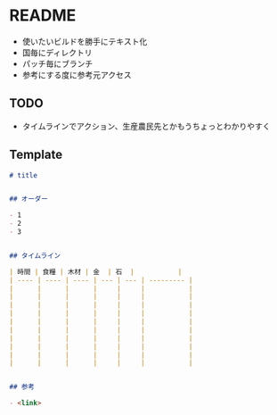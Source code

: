 # README

- 使いたいビルドを勝手にテキスト化
- 国毎にディレクトリ
- パッチ毎にブランチ
- 参考にする度に参考元アクセス


## TODO

- タイムラインでアクション、生産農民先とかもうちょっとわかりやすく


## Template

```md
# title


## オーダー

- 1
- 2
- 3


## タイムライン

| 時間 | 食糧 | 木材 | 金  | 石  |           |
| ---- | ---- | ---- | --- | --- | --------- |
|      |      |      |     |     |           |
|      |      |      |     |     |           |
|      |      |      |     |     |           |
|      |      |      |     |     |           |
|      |      |      |     |     |           |
|      |      |      |     |     |           |
|      |      |      |     |     |           |
|      |      |      |     |     |           |
|      |      |      |     |     |           |
|      |      |      |     |     |           |


## 参考

- <link>
```

